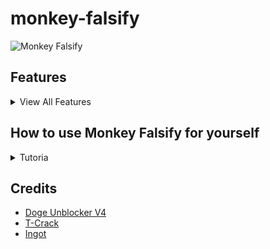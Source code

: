 # monkey-falsify
![Monkey Falsify](https://github.com/supermonkeycat/monkey-falsify/blob/main/monkeyfalsify.png)

## Features
<details>
<summary>View All Features</summary>
  
- History Hiding
  
- GoGuardian Imitation

- Source Code viewing prevention

- Initial Security

- and more!
</details>





## How to use Monkey Falsify for yourself
<details>
<summary>Tutoria</summary>
  1. Using Monkey Falsify is easy. First, you want to have a proxy link or your own proxy link. Check out Doge Unblocker, or whatever proxy, and deploy it via any deployment service (railway is easy & free!)
    2. I recommend you use your own proxy link, as it's fresh and likely to not be blocked on an iframe.
  3. Next, you're going to want to change [[ADD LATER]]
  4. Now, launch your site. You can use free services like InfinityFree, or paid services. You can also fork this repository if you wish for the proxy you use to be public
  5. You'll then head over to your page. You might be shocked by a GoGuardian 'blocked' page, but this is fake.
  6. Simply type anywhere on screen "letmein", and the site changes to the real page
  7. Happy Unblocking!
  (please star this repo)
</details>

## Credits
* [Doge Unblocker V4](https://github.com/DogeNetwork/v4)
* [T-Crack](https://github.com/Vortron-rd/T-Crack)
* [Ingot](https://github.com/FogNetwork/Ingot)
